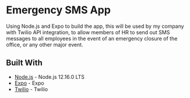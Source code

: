 # Emergency SMS App
Using Node.js and Expo to build the app, this will be used by my company with Twilio API integration, to allow members of HR to send out SMS messages to all employees in the event of an emergency closure of the office, or any other major event. 

## Built With

* [Node.js](https://nodejs.org/en/) - Node.js 12.16.0 LTS
* [Expo](https://expo.io) - Expo 
* [Twilio](https://www.twilio.com) - Twilio